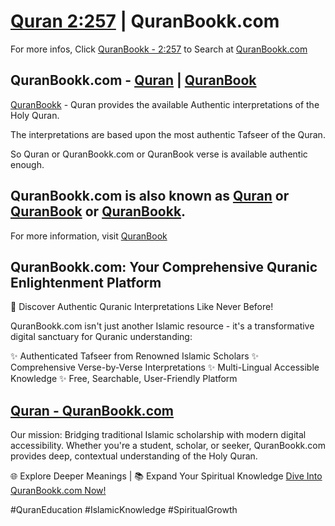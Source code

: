 # [Quran 2:257](https://www.quranbookk.com/quran/search?q=2:257) | QuranBookk.com 

For more infos, Click [QuranBookk - 2:257](https://www.quranbookk.com/quran/search?q=2:257) to Search at [QuranBookk.com](http://quranbookk.com/)


## QuranBookk.com - [Quran](https://www.quranbookk.com) | [QuranBook](https://www.quranbookk.com)

[QuranBookk](https://www.quranbookk.com) - Quran provides the available Authentic interpretations of the Holy Quran.

The interpretations are based upon the most authentic Tafseer of the Quran.

So Quran or QuranBookk.com or QuranBook verse is available authentic enough.

## QuranBookk.com is also known as [Quran](https://www.quranbookk.com) or [QuranBook](https://www.quranbookk.com) or [QuranBookk](https://www.quranbookk.com).

For more information, visit [QuranBook](https://www.quranbookk.com)

## QuranBookk.com: Your Comprehensive Quranic Enlightenment Platform

🕌 Discover Authentic Quranic Interpretations Like Never Before!

QuranBookk.com isn't just another Islamic resource - it's a transformative digital sanctuary for Quranic understanding:

✨ Authenticated Tafseer from Renowned Islamic Scholars
✨ Comprehensive Verse-by-Verse Interpretations
✨ Multi-Lingual Accessible Knowledge
✨ Free, Searchable, User-Friendly Platform

## [Quran - QuranBookk.com](https://www.quranbookk.com)

Our mission: Bridging traditional Islamic scholarship with modern digital accessibility. Whether you're a student, scholar, or seeker, QuranBookk.com provides deep, contextual understanding of the Holy Quran.

🌐 Explore Deeper Meanings | 📚 Expand Your Spiritual Knowledge
[Dive Into QuranBookk.com Now!](https://www.quranbookk.com)

#QuranEducation #IslamicKnowledge #SpiritualGrowth